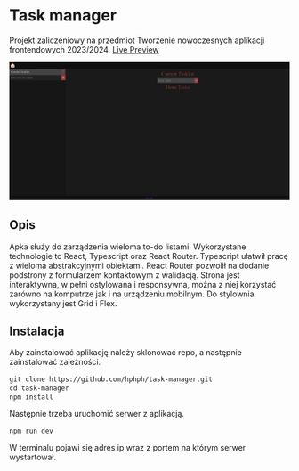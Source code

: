 # Task manager

Projekt zaliczeniowy na przedmiot Tworzenie nowoczesnych aplikacji frontendowych 2023/2024.
[Live Preview](https://hphph.github.io/task-manager)

![Widok apki](page_screen.jpg)

## Opis
Apka służy do zarządzenia wieloma to-do listami. Wykorzystane technologie to React, Typescript oraz React Router. Typescript ułatwił pracę z wieloma abstrakcyjnymi obiektami. React Router pozwolił na dodanie podstrony z formularzem kontaktowym z walidacją. Strona jest interaktywna, w pełni ostylowana i responsywna, można z niej korzystać zarówno na komputrze jak i na urządzeniu mobilnym. Do stylownia wykorzystany jest Grid i Flex.

## Instalacja
Aby zainstalować aplikację należy sklonować repo, a następnie zainstalować zależności.
```
git clone https://github.com/hphph/task-manager.git
cd task-manager
npm install
```

Następnie trzeba uruchomić serwer z aplikacją.
```
npm run dev
```
W terminalu pojawi się adres ip wraz z portem na którym serwer wystartował.